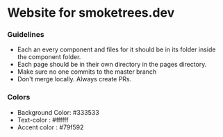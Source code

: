 # Website for smoketrees.dev

### Guidelines

  * Each an every component and files for it should be in its folder
    inside the component folder.
  * Each page should be in their own directory in the pages directory.
  * Make sure no one commits to the master branch
  * Don't merge locally. Always create PRs.
  

### Colors

  * Background Color: #333533
  * Text-color : #ffffff
  * Accent color : #79f592